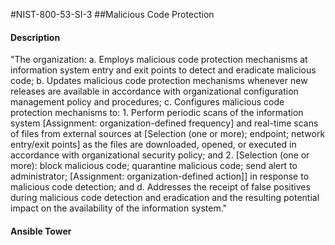 #NIST-800-53-SI-3
##Malicious Code Protection
#### Description
"The organization:
  a.  Employs malicious code protection mechanisms at information system entry and exit points to detect and eradicate malicious code;
  b.  Updates malicious code protection mechanisms whenever new releases are available in accordance with organizational configuration management policy and procedures;
  c.  Configures malicious code protection mechanisms to:
    1.  Perform periodic scans of the information system [Assignment: organization-defined frequency] and real-time scans of files from external sources at [Selection (one or more); endpoint; network entry/exit points] as the files are downloaded, opened, or executed in accordance with organizational security policy; and
    2.  [Selection (one or more): block malicious code; quarantine malicious code;  send alert to administrator; [Assignment: organization-defined action]] in response to malicious code detection; and
  d.  Addresses the receipt of false positives during malicious code detection and eradication and the resulting potential impact on the availability of the information system."
#### Ansible Tower

